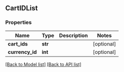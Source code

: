## CartIDList

### Properties
Name | Type | Description | Notes
------------ | ------------- | ------------- | -------------
**cart_ids** | **str** |  | [optional] 
**currency_id** | **int** |  | [optional] 

[[Back to Model list]](#documentation-for-models) [[Back to API list]](#documentation-for-api-endpoints)


